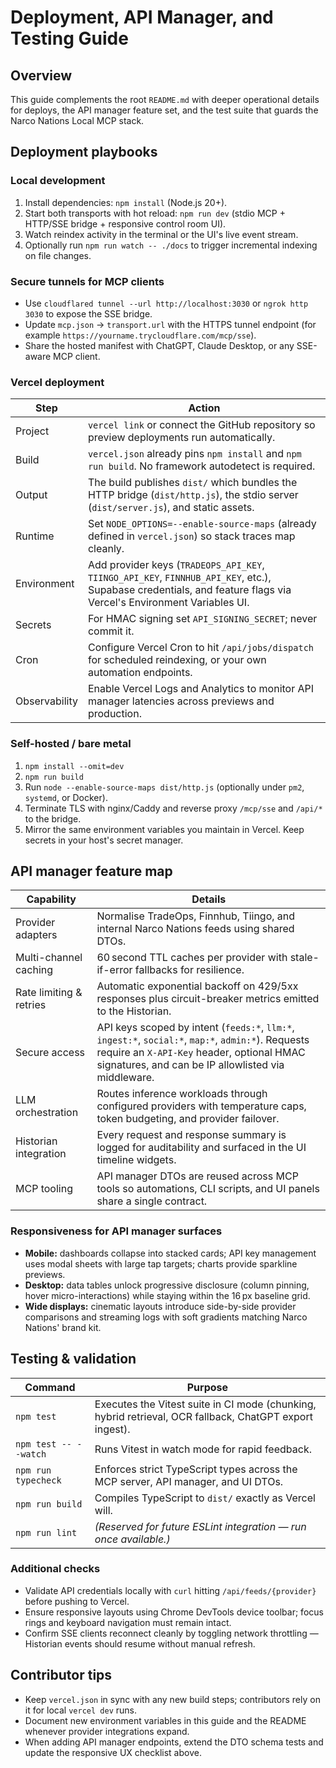 # Deployment, API Manager, and Testing Guide

## Overview

This guide complements the root `README.md` with deeper operational details for deploys, the API manager feature set, and the
test suite that guards the Narco Nations Local MCP stack.

## Deployment playbooks

### Local development

1. Install dependencies: `npm install` (Node.js 20+).
2. Start both transports with hot reload: `npm run dev` (stdio MCP + HTTP/SSE bridge + responsive control room UI).
3. Watch reindex activity in the terminal or the UI's live event stream.
4. Optionally run `npm run watch -- ./docs` to trigger incremental indexing on file changes.

### Secure tunnels for MCP clients

- Use `cloudflared tunnel --url http://localhost:3030` or `ngrok http 3030` to expose the SSE bridge.
- Update `mcp.json` → `transport.url` with the HTTPS tunnel endpoint (for example `https://yourname.trycloudflare.com/mcp/sse`).
- Share the hosted manifest with ChatGPT, Claude Desktop, or any SSE-aware MCP client.

### Vercel deployment

| Step | Action |
| ---- | ------ |
| Project | `vercel link` or connect the GitHub repository so preview deployments run automatically. |
| Build | `vercel.json` already pins `npm install` and `npm run build`. No framework autodetect is required. |
| Output | The build publishes `dist/` which bundles the HTTP bridge (`dist/http.js`), the stdio server (`dist/server.js`), and static assets. |
| Runtime | Set `NODE_OPTIONS=--enable-source-maps` (already defined in `vercel.json`) so stack traces map cleanly. |
| Environment | Add provider keys (`TRADEOPS_API_KEY`, `TIINGO_API_KEY`, `FINNHUB_API_KEY`, etc.), Supabase credentials, and feature flags via Vercel's Environment Variables UI. |
| Secrets | For HMAC signing set `API_SIGNING_SECRET`; never commit it. |
| Cron | Configure Vercel Cron to hit `/api/jobs/dispatch` for scheduled reindexing, or your own automation endpoints. |
| Observability | Enable Vercel Logs and Analytics to monitor API manager latencies across previews and production. |

### Self-hosted / bare metal

1. `npm install --omit=dev`
2. `npm run build`
3. Run `node --enable-source-maps dist/http.js` (optionally under `pm2`, `systemd`, or Docker).
4. Terminate TLS with nginx/Caddy and reverse proxy `/mcp/sse` and `/api/*` to the bridge.
5. Mirror the same environment variables you maintain in Vercel. Keep secrets in your host's secret manager.

## API manager feature map

| Capability | Details |
| ---------- | ------- |
| Provider adapters | Normalise TradeOps, Finnhub, Tiingo, and internal Narco Nations feeds using shared DTOs. |
| Multi-channel caching | 60 second TTL caches per provider with stale-if-error fallbacks for resilience. |
| Rate limiting & retries | Automatic exponential backoff on 429/5xx responses plus circuit-breaker metrics emitted to the Historian. |
| Secure access | API keys scoped by intent (`feeds:*`, `llm:*`, `ingest:*`, `social:*`, `map:*`, `admin:*`). Requests require an `X-API-Key` header, optional HMAC signatures, and can be IP allowlisted via middleware. |
| LLM orchestration | Routes inference workloads through configured providers with temperature caps, token budgeting, and provider failover. |
| Historian integration | Every request and response summary is logged for auditability and surfaced in the UI timeline widgets. |
| MCP tooling | API manager DTOs are reused across MCP tools so automations, CLI scripts, and UI panels share a single contract. |

### Responsiveness for API manager surfaces

- **Mobile:** dashboards collapse into stacked cards; API key management uses modal sheets with large tap targets; charts provide sparkline previews.
- **Desktop:** data tables unlock progressive disclosure (column pinning, hover micro-interactions) while staying within the 16 px baseline grid.
- **Wide displays:** cinematic layouts introduce side-by-side provider comparisons and streaming logs with soft gradients matching Narco Nations' brand kit.

## Testing & validation

| Command | Purpose |
| ------- | ------- |
| `npm test` | Executes the Vitest suite in CI mode (chunking, hybrid retrieval, OCR fallback, ChatGPT export ingest). |
| `npm test -- --watch` | Runs Vitest in watch mode for rapid feedback. |
| `npm run typecheck` | Enforces strict TypeScript types across the MCP server, API manager, and UI DTOs. |
| `npm run build` | Compiles TypeScript to `dist/` exactly as Vercel will. |
| `npm run lint` | *(Reserved for future ESLint integration — run once available.)* |

### Additional checks

- Validate API credentials locally with `curl` hitting `/api/feeds/{provider}` before pushing to Vercel.
- Ensure responsive layouts using Chrome DevTools device toolbar; focus rings and keyboard navigation must remain intact.
- Confirm SSE clients reconnect cleanly by toggling network throttling — Historian events should resume without manual refresh.

## Contributor tips

- Keep `vercel.json` in sync with any new build steps; contributors rely on it for local `vercel dev` runs.
- Document new environment variables in this guide and the README whenever provider integrations expand.
- When adding API manager endpoints, extend the DTO schema tests and update the responsive UX checklist above.

